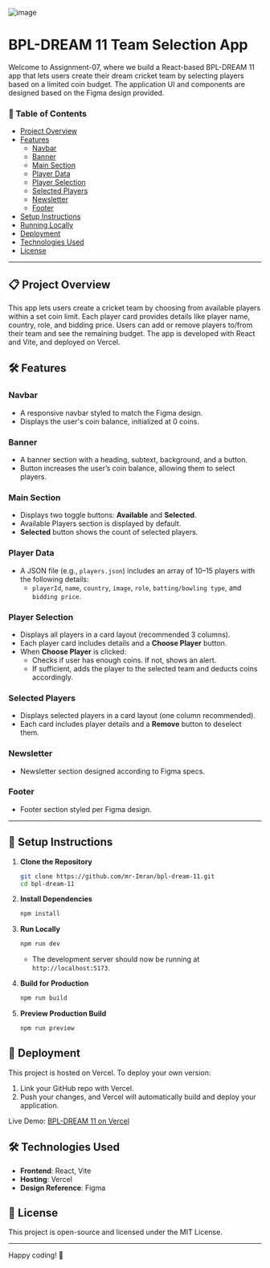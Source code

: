 ![image](https://github.com/user-attachments/assets/911ed8c2-f79d-466b-84ae-e6e7770587b5)


# BPL-DREAM 11 Team Selection App

Welcome to Assignment-07, where we build a React-based BPL-DREAM 11 app that lets users create their dream cricket team by selecting players based on a limited coin budget. The application UI and components are designed based on the Figma design provided.

### 📑 Table of Contents
- [Project Overview](#project-overview)
- [Features](#features)
  - [Navbar](#navbar)
  - [Banner](#banner)
  - [Main Section](#main-section)
  - [Player Data](#player-data)
  - [Player Selection](#player-selection)
  - [Selected Players](#selected-players)
  - [Newsletter](#newsletter)
  - [Footer](#footer)
- [Setup Instructions](#setup-instructions)
- [Running Locally](#running-locally)
- [Deployment](#deployment)
- [Technologies Used](#technologies-used)
- [License](#license)

---

## 📋 Project Overview

This app lets users create a cricket team by choosing from available players within a set coin limit. Each player card provides details like player name, country, role, and bidding price. Users can add or remove players to/from their team and see the remaining budget. The app is developed with React and Vite, and deployed on Vercel.

## 🛠 Features

### Navbar
- A responsive navbar styled to match the Figma design.
- Displays the user's coin balance, initialized at 0 coins.
  
### Banner
- A banner section with a heading, subtext, background, and a button.
- Button increases the user’s coin balance, allowing them to select players.

### Main Section
- Displays two toggle buttons: **Available** and **Selected**.
- Available Players section is displayed by default.
- **Selected** button shows the count of selected players.

### Player Data
- A JSON file (e.g., `players.json`) includes an array of 10–15 players with the following details:
  - `playerId`, `name`, `country`, `image`, `role`, `batting/bowling type`, and `bidding price`.

### Player Selection
- Displays all players in a card layout (recommended 3 columns).
- Each player card includes details and a **Choose Player** button.
- When **Choose Player** is clicked:
  - Checks if user has enough coins. If not, shows an alert.
  - If sufficient, adds the player to the selected team and deducts coins accordingly.

### Selected Players
- Displays selected players in a card layout (one column recommended).
- Each card includes player details and a **Remove** button to deselect them.

### Newsletter
- Newsletter section designed according to Figma specs.

### Footer
- Footer section styled per Figma design.

---

## 🔧 Setup Instructions

1. **Clone the Repository**
   ```bash
   git clone https://github.com/mr-Imran/bpl-dream-11.git
   cd bpl-dream-11
   ```

2. **Install Dependencies**
   ```bash
   npm install
   ```

3. **Run Locally**
   ```bash
   npm run dev
   ```
   - The development server should now be running at `http://localhost:5173`.

4. **Build for Production**
   ```bash
   npm run build
   ```

5. **Preview Production Build**
   ```bash
   npm run preview
   ```

## 🚀 Deployment

This project is hosted on Vercel. To deploy your own version:
1. Link your GitHub repo with Vercel.
2. Push your changes, and Vercel will automatically build and deploy your application.

Live Demo: [BPL-DREAM 11 on Vercel](https://b10a7.imrann.my.id/)

## 🛠 Technologies Used
- **Frontend**: React, Vite
- **Hosting**: Vercel
- **Design Reference**: Figma

## 📝 License
This project is open-source and licensed under the MIT License.

---

Happy coding! 🏏
